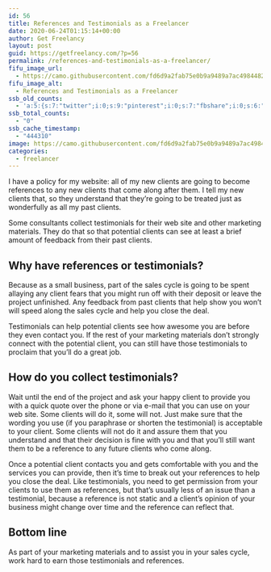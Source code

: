 ```yaml
---
id: 56
title: References and Testimonials as a Freelancer
date: 2020-06-24T01:15:14+00:00
author: Get Freelancy
layout: post
guid: https://getfreelancy.com/?p=56
permalink: /references-and-testimonials-as-a-freelancer/
fifu_image_url:
  - https://camo.githubusercontent.com/fd6d9a2fab75e0b9a9489a7ac498448222edcc85/68747470733a2f2f692e696d6775722e636f6d2f535973664158312e6a7067
fifu_image_alt:
  - References and Testimonials as a Freelancer
ssb_old_counts:
  - 'a:5:{s:7:"twitter";i:0;s:9:"pinterest";i:0;s:7:"fbshare";i:0;s:6:"reddit";i:0;s:6:"tumblr";i:0;}'
ssb_total_counts:
  - "0"
ssb_cache_timestamp:
  - "444310"
image: https://camo.githubusercontent.com/fd6d9a2fab75e0b9a9489a7ac498448222edcc85/68747470733a2f2f692e696d6775722e636f6d2f535973664158312e6a7067
categories:
  - freelancer
---
```

I have a policy for my website: all of my new clients are going to become references to any new clients that come along after them. I tell my new clients that, so they understand that they’re going to be treated just as wonderfully as all my past clients.

Some consultants collect testimonials for their web site and other marketing materials. They do that so that potential clients can see at least a brief amount of feedback from their past clients.

## 

## Why have references or testimonials?

Because as a small business, part of the sales cycle is going to be spent allaying any client fears that you might run off with their deposit or leave the project unfinished. Any feedback from past clients that help show you won’t will speed along the sales cycle and help you close the deal.

Testimonials can help potential clients see how awesome you are before they even contact you. If the rest of your marketing materials don’t strongly connect with the potential client, you can still have those testimonials to proclaim that you’ll do a great job.

## 

## How do you collect testimonials?

Wait until the end of the project and ask your happy client to provide you with a quick quote over the phone or via e-mail that you can use on your web site. Some clients will do it, some will not. Just make sure that the wording you use (if you paraphrase or shorten the testimonial) is acceptable to your client. Some clients will not do it and assure them that you understand and that their decision is fine with you and that you’ll still want them to be a reference to any future clients who come along.

Once a potential client contacts you and gets comfortable with you and the services you can provide, then it’s time to break out your references to help you close the deal. Like testimonials, you need to get permission from your clients to use them as references, but that’s usually less of an issue than a testimonial, because a reference is not static and a client’s opinion of your business might change over time and the reference can reflect that.

## 

## Bottom line

As part of your marketing materials and to assist you in your sales cycle, work hard to earn those testimonials and references.